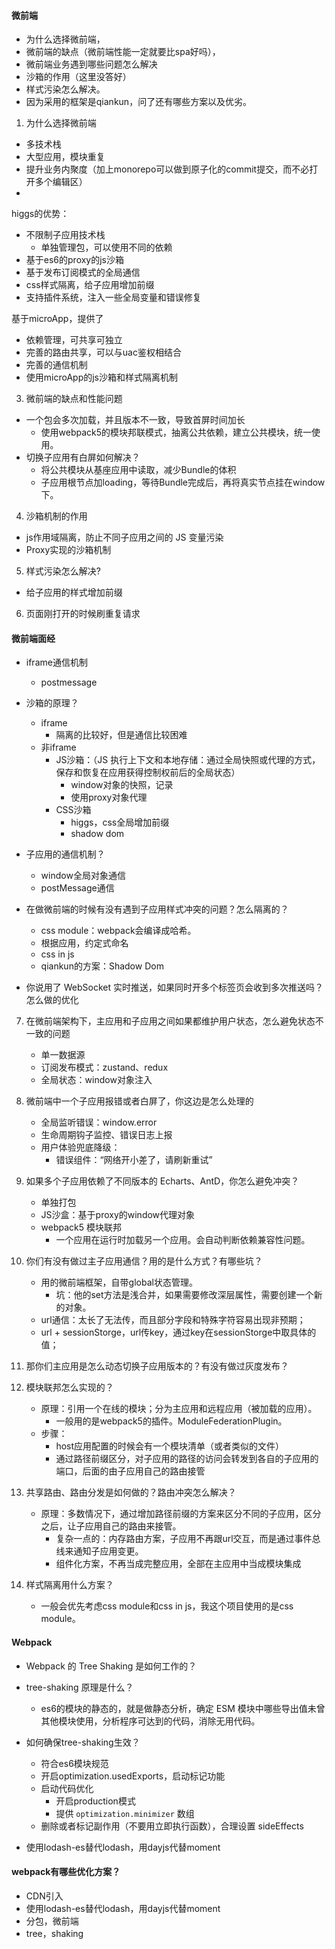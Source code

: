 #### 微前端
- 为什么选择微前端，
- 微前端的缺点（微前端性能一定就要比spa好吗），
- 微前端业务遇到哪些问题怎么解决
- 沙箱的作用（这里没答好）
- 样式污染怎么解决。
- 因为采用的框架是qiankun，问了还有哪些方案以及优劣。

1. 为什么选择微前端
- 多技术栈
- 大型应用，模块重复
- 提升业务内聚度（加上monorepo可以做到原子化的commit提交，而不必打开多个编辑区）
- 


higgs的优势：
- 不限制子应用技术栈
    - 单独管理包，可以使用不同的依赖
- 基于es6的proxy的js沙箱
- 基于发布订阅模式的全局通信
- css样式隔离，给子应用增加前缀
- 支持插件系统，注入一些全局变量和错误修复

基于microApp，提供了
- 依赖管理，可共享可独立
- 完善的路由共享，可以与uac鉴权相结合
- 完善的通信机制
- 使用microApp的js沙箱和样式隔离机制

3. 微前端的缺点和性能问题
- 一个包会多次加载，并且版本不一致，导致首屏时间加长
    - 使用webpack5的模块邦联模式，抽离公共依赖，建立公共模块，统一使用。
- 切换子应用有白屏如何解决？
    - 将公共模块从基座应用中读取，减少Bundle的体积
    - 子应用根节点加loading，等待Bundle完成后，再将真实节点挂在window下。


4. 沙箱机制的作用
- js作用域隔离，防止不同子应用之间的 JS 变量污染
- Proxy实现的沙箱机制

5. 样式污染怎么解决?
- 给子应用的样式增加前缀

6. 页面刚打开的时候刷重复请求

#### 微前端面经

- iframe通信机制
    - postmessage

- 沙箱的原理？
    - iframe
        - 隔离的比较好，但是通信比较困难
    - 非iframe
        - JS沙箱：（JS 执行上下文和本地存储：通过全局快照或代理的方式，保存和恢复在应用获得控制权前后的全局状态）
            - window对象的快照，记录
            - 使用proxy对象代理
        - CSS沙箱
            - higgs，css全局增加前缀
            - shadow dom
- 子应用的通信机制？
    - window全局对象通信
    - postMessage通信
- 在做微前端的时候有没有遇到子应用样式冲突的问题？怎么隔离的？
    - css module：webpack会编译成哈希。
    - 根据应用，约定式命名
    - css in js
    - qiankun的方案：Shadow Dom
- 你说用了 WebSocket 实时推送，如果同时开多个标签页会收到多次推送吗？怎么做的优化

7. 在微前端架构下，主应用和子应用之间如果都维护用户状态，怎么避免状态不一致的问题
    - 单一数据源
    - 订阅发布模式：zustand、redux
    - 全局状态：window对象注入
8. 微前端中一个子应用报错或者白屏了，你这边是怎么处理的
    - 全局监听错误：window.error
    - 生命周期钩子监控、错误日志上报
    - 用户体验兜底降级：
        - 错误组件：“网络开小差了，请刷新重试”

9. 如果多个子应用依赖了不同版本的 Echarts、AntD，你怎么避免冲突？
    - 单独打包
    - JS沙盒：基于proxy的window代理对象
    - webpack5 模块联邦
        - 一个应用在运行时加载另一个应用。会自动判断依赖兼容性问题。
10. 你们有没有做过主子应用通信？用的是什么方式？有哪些坑？
    - 用的微前端框架，自带global状态管理。
        - 坑：他的set方法是浅合并，如果需要修改深层属性，需要创建一个新的对象。
    - url通信：太长了无法传，而且部分字段和特殊字符容易出现非预期；
    - url + sessionStorge，url传key，通过key在sessionStorge中取具体的值；
11. 那你们主应用是怎么动态切换子应用版本的？有没有做过灰度发布？

12. 模块联邦怎么实现的？
    - 原理：引用一个在线的模块；分为主应用和远程应用（被加载的应用）。
        - 一般用的是webpack5的插件。ModuleFederationPlugin。
    - 步骤：
        - host应用配置的时候会有一个模块清单（或者类似的文件）
        - 通过路径前缀区分，对子应用的路径的访问会转发到各自的子应用的端口，后面的由子应用自己的路由接管
13. 共享路由、路由分发是如何做的？路由冲突怎么解决？
    - 原理：多数情况下，通过增加路径前缀的方案来区分不同的子应用，区分之后，让子应用自己的路由来接管。
        - 复杂一点的：内存路由方案，子应用不再跟url交互，而是通过事件总线来通知子应用变更。
        - 组件化方案，不再当成完整应用，全部在主应用中当成模块集成
14. 样式隔离用什么方案？
    - 一般会优先考虑css module和css in js，我这个项目使用的是css module。


#### Webpack

- Webpack 的 Tree Shaking 是如何工作的？
- tree-shaking 原理是什么？
    - es6的模块的静态的，就是做静态分析，确定 ESM 模块中哪些导出值未曾其他模块使用，分析程序可达到的代码，消除无用代码。
- 如何确保tree-shaking生效？
    - 符合es6模块规范
    - 开启optimization.usedExports，启动标记功能
    - 启动代码优化
        - 开启production模式
        - 提供 `optimization.minimizer` 数组
    - 删除或者标记副作用（不要用立即执行函数），合理设置 sideEffects

- 使用lodash-es替代lodash，用dayjs代替moment


#### webpack有哪些优化方案？
- CDN引入
- 使用lodash-es替代lodash，用dayjs代替moment
- 分包，微前端
- tree，shaking
